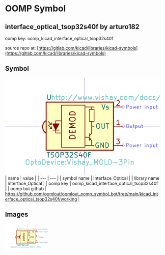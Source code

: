 # OOMP Symbol  
## interface_optical_tsop32s40f  by arturo182  
  
oomp key: oomp_kicad_interface_optical_tsop32s40f  
  
source repo at: [https://gitlab.com/kicad/libraries/kicad-symbols](https://gitlab.com/kicad/libraries/kicad-symbols)  
## Symbol  
  
[![working.png](working_600.png)](working.png)  
| name | value | 
| --- | --- | 
| symbol name | Interface_Optical | 
| library name | Interface_Optical | 
| oomp key | oomp_kicad_interface_optical_tsop32s40f | 
| oomp bot github | https://github.com/oomlout/oomlout_oomp_symbol_bot/tree/main/kicad_interface_optical_tsop32s40f/working | 
## Images  
  
[![working.png](working_140.png)](working.png)  
